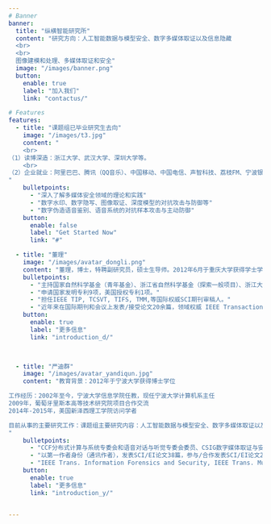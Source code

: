 ```yaml
---
# Banner
banner:
  title: "纵横智能研究所"
  content: "研究方向：人工智能数据与模型安全、数字多媒体取证以及信息隐藏
  <br>
  <br>
  图像建模和处理、多媒体取证和安全"
  image: "/images/banner.png"
  button:
    enable: true
    label: "加入我们"
    link: "contactus/"

# Features
features:
  - title: "课题组已毕业研究生去向"
    image: "/images/t3.jpg"
    content: "
    <br>
（1）读博深造：浙江大学、武汉大学、深圳大学等。
    <br>
（2）企业就业：阿里巴巴、腾讯（QQ音乐）、中国移动、中国电信、声智科技、荔枝FM、宁波银行等。
"
    bulletpoints:
      - "深入了解多媒体安全领域的理论和实践"
      - "数字水印、数字隐写、图像取证、深度模型的对抗攻击与防御等"
      - "数字伪造语音鉴别、语音系统的对抗样本攻击与主动防御"
    button:
      enable: false
      label: "Get Started Now"
      link: "#"

  - title: "董理"
    image: "/images/avatar_dongli.png"
    content: "董理，博士，特聘副研究员，硕士生导师。2012年6月于重庆大学获得学士学位；2014年12月于澳门大学获得硕士学位；2018年9月于澳门大学获得计算机科学博士学位。2018年11月以“优秀博士D1”引进到宁波大学信息科学与工程学院计算机系工作。主要研究方向包括统计图像建模和处理、多媒体取证和安全以及计算摄影学。"
    bulletpoints:
      - "主持国家自然科学基金（青年基金）、浙江省自然科学基金（探索一般项目）、浙江大学CAD&CG重点实验室开放课题、宁波市自然科学基金（青年博士创新项目）、宁波市自然科学基金一般项目、阿里巴巴创新研究计划、华为昇腾众智AI模型开发项目等多项科研项目。"
      - "申请国家发明专利9项，美国授权专利1项。"
      - "担任IEEE TIP, TCSVT, TIFS, TMM,等国际权威SCI期刊审稿人。"
      - "近年来在国际期刊和会议上发表/接受论文20余篇，领域权威 IEEE Transactions期刊7篇。"
    button:
      enable: true
      label: "更多信息"
      link: "introduction_d/"
  


  - title: "严迪群"
    image: "/images/avatar_yandiqun.jpg"
    content: "教育背景：2012年于宁波大学获得博士学位

工作经历：2002年至今，宁波大学信息学院任教，现任宁波大学计算机系主任
2009年，葡萄牙里斯本高等技术研究院项目合作交流
2014年-2015年，美国新泽西理工学院访问学者

目前从事的主要研究工作：课题组主要研究内容：人工智能数据与模型安全、数字多媒体取证以及信息隐藏等。
"
    bulletpoints:
      - "CCF分布式计算与系统专委会和语音对话与听觉专委会委员、CSIG数字媒体取证与安全专委会委员、宁波市网络安全专家、教育部-华为智能基座栋梁之师。"
      - "以第一作者身份（通讯作者），发表SCI/EI论文38篇，参与/合作发表SCI/EI论文200余篇。h-index为10，i10-index为23（Google Scholar）。"
      - "IEEE Trans. Information Forensics and Security, IEEE Trans. Multimedia, IEEE Signal Processing Letters, Pattern Recognition等期刊审稿人"
    button:
      enable: true
      label: "更多信息"
      link: "introduction_y/"


---
```






